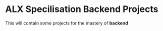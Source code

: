 # ALX Specilisation Backend Projects

This will contain some projects for the mastery of __backend__
